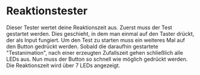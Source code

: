 # Reaktionstester

Dieser Tester wertet deine Reaktionszeit aus.
Zuerst muss der Test gestartet werden.
Dies geschieht, in dem man einmal auf den Taster drückt, der als Input fungiert.
Um den Test zu starten muss ein weiteres Mal auf den Button gedrückt werden. 
Sobald die daraufhin gestartete "Testanimation", nach einer erzeugten Zufallszeit gehen schließlich alle LEDs aus.
Nun muss der Button so schnell wie möglich gedrückt werden.
Die Reaktionszeit wird über 7 LEDs angezeigt.
